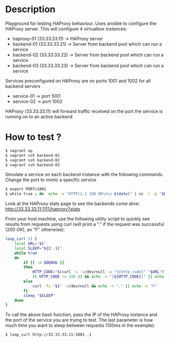 # Description

Playground for testing HAProxy behaviour. 
Uses ansible to configure the HAProxy server.
This will configure 4 virtualbox instances:

* haproxy-01 (33.33.33.11) -> HAProxy server
* backend-01 (33.33.33.21) -> Server from backend pool which can run a service
* backend-02 (33.33.33.22) -> Server from backend pool which can run a service
* backend-03 (33.33.33.23) -> Server from backend pool which can run a service

Services preconfigured on HAProxy are on ports 1001 and 1002 for all backend servers

* service-01 -> port 1001
* service-02 -> port 1002

HAProxy (33.33.33.11) will forward traffic received on the port the service is running on to an active backend



# How to test ?

```bash
$ vagrant up
$ vagrant ssh backend-01
$ vagrant ssh backend-02
$ vagrant ssh backend-03
```

Simulate a service on each backend instance with the following commands. Change the port to mimic a specific service

```bash
$ export PORT=1001
$ while true ; do  echo -e "HTTP/1.1 200 OK\n\n $(date)" | nc -l -p "$PORT"  ; done
```

Look at the HAProxy stats page to see the backends come alive: http://33.33.33.11:1111/haproxy?stats


From your host machine, use the following utility script to quickly see results from requests using curl (will print a "." if the request was successful (200 OK), an "F" otherwise):

```bash
loop_curl () {
	local URL="$1"
	local SLEEP="${2:-1}"
	while true
	do
		if [[ -n $DEBUG ]]
		then
			HTTP_CODE="$(curl -s -o/dev/null -w "%{http_code}" "$URL")"
			(( HTTP_CODE != 200 )) && echo -n "[${HTTP_CODE}]" || echo -n "."
		else
			curl -fs "$1" -o/dev/null && echo -n "." || echo -n "F"
		fi
		sleep "$SLEEP"
	done
}
```

To call the above bash function, pass the IP of the HAProxy instance and the port of the service you are trying to test. The last parameter is how much time you want to sleep between requests (100ms in the example):

```bash
$ loop_curl http://33.33.33.11:1001 .1
```